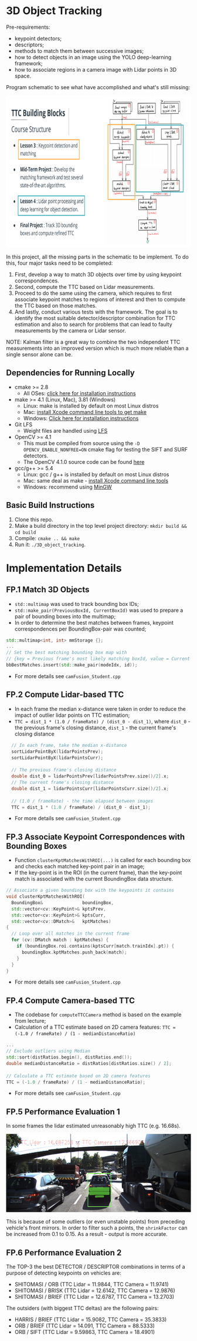 # 3D Object Tracking

Pre-requirements:
* keypoint detectors;
* descriptors;
* methods to match them between successive images;
* how to detect objects in an image using the YOLO deep-learning framework;
* how to associate regions in a camera image with Lidar points in 3D space.

Program schematic to see what have accomplished and what's still missing:

<img src="images/course_code_structure.png" width="779" height="414" />

In this project, all the missing parts in the schematic to be implement.
To do this, four major tasks need to be completed: 
1. First, develop a way to match 3D objects over time by using keypoint correspondences. 
2. Second, compute the TTC based on Lidar measurements. 
3. Proceed to do the same using the camera, which requires to first associate keypoint matches to regions of
interest and then to compute the TTC based on those matches. 
4. And lastly, conduct various tests with the framework. The goal is to identify the most suitable
detector/descriptor combination for TTC estimation and also to search for problems that can lead to faulty
measurements by the camera or Lidar sensor.

NOTE: Kalman filter is a great way to combine the two independent TTC measurements into an improved version which is
much more reliable than a single sensor alone can be.

## Dependencies for Running Locally
* cmake >= 2.8
  * All OSes: [click here for installation instructions](https://cmake.org/install/)
* make >= 4.1 (Linux, Mac), 3.81 (Windows)
  * Linux: make is installed by default on most Linux distros
  * Mac: [install Xcode command line tools to get make](https://developer.apple.com/xcode/features/)
  * Windows: [Click here for installation instructions](http://gnuwin32.sourceforge.net/packages/make.htm)
* Git LFS
  * Weight files are handled using [LFS](https://git-lfs.github.com/)
* OpenCV >= 4.1
  * This must be compiled from source using the `-D OPENCV_ENABLE_NONFREE=ON` cmake flag for testing the SIFT and SURF detectors.
  * The OpenCV 4.1.0 source code can be found [here](https://github.com/opencv/opencv/tree/4.1.0)
* gcc/g++ >= 5.4
  * Linux: gcc / g++ is installed by default on most Linux distros
  * Mac: same deal as make - [install Xcode command line tools](https://developer.apple.com/xcode/features/)
  * Windows: recommend using [MinGW](http://www.mingw.org/)

## Basic Build Instructions

1. Clone this repo.
2. Make a build directory in the top level project directory: `mkdir build && cd build`
3. Compile: `cmake .. && make`
4. Run it: `./3D_object_tracking`.

# Implementation Details

## FP.1 Match 3D Objects

* `std::multimap` was used to track bounding box IDs;
* `std::make_pair(PreviousBoxId, CurrentBoxId)` was used to prepare a pair of bounding boxes into the multimap;
* In order to determine the best matches between frames, keypoint correspondences per BoundingBox-pair was counted;

```c++
std::multimap<int, int> mmStorage {};
...
// Set the best matching bounding box map with
// {key = Previous frame's most likely matching boxId, value = Current frame's boxId}
bbBestMatches.insert(std::make_pair(modeIdx, id));
```

* For more details see `camFusion_Student.cpp`

## FP.2 Compute Lidar-based TTC

* In each frame the median x-distance were taken in order to reduce the impact of outlier lidar points on TTC estimation;
* `TTC = dist_1 * (1.0 / frameRate) / (dist_0 - dist_1)`, where `dist_0` - the previous frame's closing distance, `dist_1` - the current frame's closing distance

```c++
  // In each frame, take the median x-distance
  sortLidarPointByX(lidarPointsPrev);
  sortLidarPointByX(lidarPointsCurr);

  // The previous frame's closing distance
  double dist_0 = lidarPointsPrev[lidarPointsPrev.size()/2].x;
  // The current frame's closing distance
  double dist_1 = lidarPointsCurr[lidarPointsCurr.size()/2].x;

  // (1.0 / frameRate) - the time elapsed between images
  TTC = dist_1 * (1.0 / frameRate) / (dist_0 - dist_1);
```

* For more details see `camFusion_Student.cpp`

## FP.3 Associate Keypoint Correspondences with Bounding Boxes

* Function `clusterKptMatchesWithROI(...)` is called for each bounding box and checks each matched key-point pair in an image;
* If the key-point is in the ROI (in the current frame), than the key-point match is associated with the current BoundingBox data structure.

```c++
// Associate a given bounding box with the keypoints it contains
void clusterKptMatchesWithROI(
  BoundingBox&               boundingBox,
  std::vector<cv::KeyPoint>& kptsPrev,
  std::vector<cv::KeyPoint>& kptsCurr,
  std::vector<cv::DMatch>&   kptMatches)
{
  // Loop over all matches in the current frame
  for (cv::DMatch match : kptMatches) {
    if (boundingBox.roi.contains(kptsCurr[match.trainIdx].pt)) {
      boundingBox.kptMatches.push_back(match);
    }
  }
}
```

* For more details see `camFusion_Student.cpp`

## FP.4 Compute Camera-based TTC

* The codebase for `computeTTCCamera` method is based on the example from lecture;
* Calculation of a TTC estimate based on 2D camera features: `TTC = (-1.0 / frameRate) / (1 - medianDistanceRatio)`

```c++
...
// Exclude outliers using Median
std::sort(distRatios.begin(), distRatios.end());
double medianDistanceRatio = distRatios[distRatios.size() / 2];

// Calculate a TTC estimate based on 2D camera features
TTC = (-1.0 / frameRate) / (1 - medianDistanceRatio);
```

* For more details see `camFusion_Student.cpp`

## FP.5 Performance Evaluation 1

In some frames the lidar estimated unreasonably high TTC (e.g. 16.68s).

<img src="images/lidar_cam_ttc.png" width="700" height="213"/>

This is because of some outliers (or even unstable points) from preceding vehicle's front mirrors.
In order to filter such a points, the `shrinkFactor` can be increased from 0.1 to 0.15.
As a result -  output is more accurate.

## FP.6 Performance Evaluation 2

The TOP-3 the best DETECTOR / DESCRIPTOR combinations in terms of a purpose of detecting keypoints on vehicles are:

* SHITOMASI / ORB (TTC Lidar = 11.9844, TTC Camera = 11.9741)
* SHITOMASI / BRISK (TTC Lidar = 12.6142, TTC Camera = 12.9876)
* SHITOMASI / BRIEF (TTC Lidar = 12.6787, TTC Camera = 13.2703)

The outsiders (with biggest TTC deltas) are the following pairs:

* HARRIS / BRIEF (TTC Lidar = 15.9082, TTC Camera = 35.3833)
* ORB / BRIEF (TTC Lidar = 14.091, TTC Camera = 88.5333)
* ORB / SIFT (TTC Lidar = 9.59863, TTC Camera = 18.4901)
